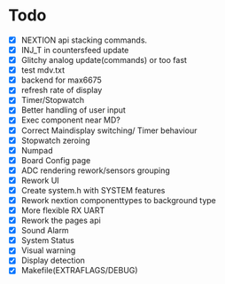 # Todo

- [x] NEXTION api stacking commands.
- [x] INJ_T in countersfeed update
- [x] Glitchy analog update(commands) or too fast
- [x] test mdv.txt
- [x] backend for max6675
- [x] refresh rate of display
- [x] Timer/Stopwatch
- [x] Better handling of user input
- [x] Exec component near MD?
- [x] Correct Maindisplay switching/ Timer behaviour
- [x] Stopwatch zeroing
- [x] Numpad
- [x] Board Config page
- [x] ADC rendering rework/sensors grouping
- [x] Rework UI
- [x] Create system.h with SYSTEM features
- [x] Rework nextion componenttypes to background type
- [x] More flexible RX UART
- [x] Rework the pages api
- [x] Sound Alarm
- [x] System Status
- [x] Visual warning
- [x] Display detection
- [x] Makefile(EXTRAFLAGS/DEBUG)

